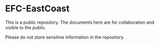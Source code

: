 # EFC-EastCoast

This is a public repository. The documents here are for collaboration and visible to the public. 

Please do not store sensitive information in the repository.
